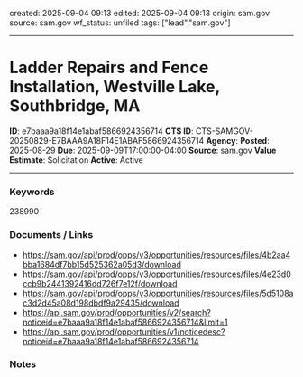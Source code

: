 created: 2025-09-04 09:13
edited: 2025-09-04 09:13
origin: sam.gov
source: sam.gov
wf_status: unfiled
tags: ["lead","sam.gov"]

---

# Ladder Repairs and Fence Installation, Westville Lake, Southbridge, MA

**ID**: e7baaa9a18f14e1abaf5866924356714
**CTS ID**: CTS-SAMGOV-20250829-E7BAAA9A18F14E1ABAF5866924356714
**Agency**: 
**Posted**: 2025-08-29
**Due**: 2025-09-09T17:00:00-04:00
**Source**: sam.gov
**Value Estimate**: Solicitation
**Active**: Active

---

### Keywords
238990

### Documents / Links
- <https://sam.gov/api/prod/opps/v3/opportunities/resources/files/4b2aa4bba1684df7bb15d525362a05d3/download>
- <https://sam.gov/api/prod/opps/v3/opportunities/resources/files/4e23d0ccb9b2441392416dd726f7e12f/download>
- <https://sam.gov/api/prod/opps/v3/opportunities/resources/files/5d5108ac3d2d45a08d198dbdf9a29435/download>
- <https://api.sam.gov/prod/opportunities/v2/search?noticeid=e7baaa9a18f14e1abaf5866924356714&limit=1>
- <https://api.sam.gov/prod/opportunities/v1/noticedesc?noticeid=e7baaa9a18f14e1abaf5866924356714>

### Notes

